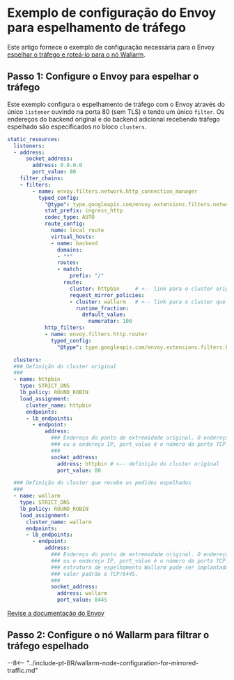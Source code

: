 # Exemplo de configuração do Envoy para espelhamento de tráfego

Este artigo fornece o exemplo de configuração necessária para o Envoy [espelhar o tráfego e roteá-lo para o nó Wallarm](overview.md).

## Passo 1: Configure o Envoy para espelhar o tráfego

Este exemplo configura o espelhamento de tráfego com o Envoy através do único `listener` ouvindo na porta 80 (sem TLS) e tendo um único `filter`. Os endereços do backend original e do backend adicional recebendo tráfego espelhado são especificados no bloco `clusters`.

```yaml
static_resources:
  listeners:
  - address:
      socket_address:
        address: 0.0.0.0
        port_value: 80
    filter_chains:
    - filters:
        - name: envoy.filters.network.http_connection_manager
          typed_config:
            "@type": type.googleapis.com/envoy.extensions.filters.network.http_connection_manager.v3.HttpConnectionManager
            stat_prefix: ingress_http
            codec_type: AUTO
            route_config:
              name: local_route
              virtual_hosts:
              - name: backend
                domains:
                - "*"
                routes:
                - match:
                    prefix: "/"
                  route:
                    cluster: httpbin     # <-- link para o cluster original
                    request_mirror_policies:
                    - cluster: wallarm   # <-- link para o cluster que recebe os pedidos espelhados
                      runtime_fraction:
                        default_value:
                          numerator: 100
            http_filters:
            - name: envoy.filters.http.router
              typed_config:
                "@type": type.googleapis.com/envoy.extensions.filters.http.router.v3.Router

  clusters:
  ### Definição do cluster original
  ###
  - name: httpbin
    type: STRICT_DNS
    lb_policy: ROUND_ROBIN
    load_assignment:
      cluster_name: httpbin
      endpoints:
      - lb_endpoints:
        - endpoint:
            address:
              ### Endereço do ponto de extremidade original. O endereço é o nome do DNS
              ### ou o endereço IP, port_value é o número da porta TCP
              ###
              socket_address:
                address: httpbin # <-- definição do cluster original
                port_value: 80

  ### Definição do cluster que recebe os pedidos espelhados
  ###
  - name: wallarm
    type: STRICT_DNS
    lb_policy: ROUND_ROBIN
    load_assignment:
      cluster_name: wallarm
      endpoints:
      - lb_endpoints:
        - endpoint:
            address:
              ### Endereço do ponto de extremidade original. O endereço é o nome do DNS
              ### ou o endereço IP, port_value é o número da porta TCP. A
              ### estrutura de espelhamento Wallarm pode ser implantada com qualquer porta, mas o
              ### valor padrão é TCP/8445.
              ###
              socket_address:
                address: wallarm
                port_value: 8445
```

[Revise a documentação do Envoy](https://www.envoyproxy.io/docs/envoy/latest/api-v3/config/route/v3/route_components.proto)

## Passo 2: Configure o nó Wallarm para filtrar o tráfego espelhado

--8<-- "../include-pt-BR/wallarm-node-configuration-for-mirrored-traffic.md"